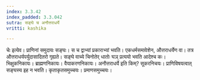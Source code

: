 ```yaml
---
index: 3.3.42
index_padded: 3.3.042
sutra: सङ्घे च अनौत्तराधर्ये
vritti: kashika

---
```

चेः इत्येव। प्राणिनां समुदायः सङ्घः। स च द्वाभ्यां प्रकाराभ्यां भवति। एकधर्मसमावेशेन, औत्तराधर्येण वा। तत्र औत्तराधर्यपर्युदासादितरो गृह्यते। सङ्घे वाच्ये चिनोतेर् धातोः घञ् प्रत्ययो भवति आदेश्च कः। भिक्षुकनिकायः। ब्राह्मणनिकायः। वैयाकरणनिकायः। अनौत्तराधर्ये इति किम्? सूकरनिचयः। प्राणिविषयत्वात् सङ्घस्य इह न भवति। कृताकृतसमुच्चयः। प्रमाणसमुच्चयः।